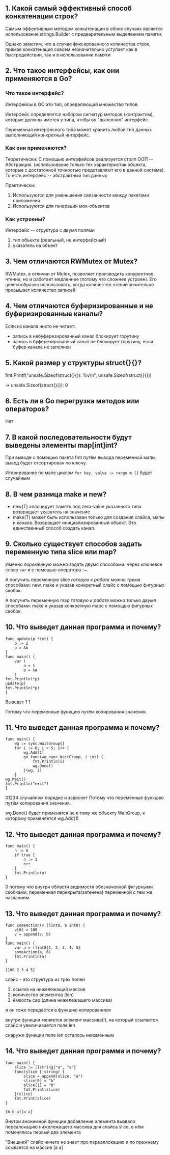 ## 1. Какой самый эффективный способ конкатенации строк?

Самым эффективным методом конкатенации в обоих случаях является использование strings.Builder с предварительным выделением памяти.

Однако заметим, что в случае фиксированного количества строк, прямая конкатенация совсем незначительно уступает как в быстродействии, так и в использовании памяти

## 2. Что такое интерфейсы, как они применяются в Go?

### Что такое интерфейс?

Интерфейсы в GO это тип, определяющий множество типов.

Интерфейс определяется набором сигнатур методов (контрактом), которые должны имется у типа, чтобы он "выполнил" интерфейс

Переменная интерфесного типа может хранить любой тип данных выполняющий конкретный интерфейс.

### Как они применяются?

Теоретически:
С помощью интерфейсов реализуется столп ООП -- Абстракция. (использование только тех характеристик объекта, которые с достаточной точностью представляют его в данной системе). То есть интерфейс -- абстрактный тип данных

Практически:
1) Используются для уменьшения связанности между пакетами приложения
2) Используются для генерации мок-объектов

### Как устроены?

Интерфейс -- структура с двумя полями
1) тип объекта (реальный, не интерфейсный)
2) указатель на объект


## 3. Чем отличаются RWMutex от Mutex?

RWMutex, в отличии от Mutex, позволяет производить конурентное чтение, но и работает медленнее (потому что сложнее устроен).
Его целесообразно использовать, когда количество чтений знчительно превышает  количество записей

## 4. Чем отличаются буферизированные и не буферизированные каналы?

Если из канала никто не читает:
* запись в небуферезированный канал блокирует горутину
* запись в буферезированный канал не блокирует горутину, если буфер канала не заполнен

## 5. Какой размер у структуры struct{}{}?

fmt.Printf("unsafe.Sizeof(struct{}{}): %v\n", unsafe.Sizeof(struct{}{}))

-> unsafe.Sizeof(struct{}{}): 0

## 6. Есть ли в Go перегрузка методов или операторов?

Нет

## 7. В какой последовательности будут выведены элементы map[int]int?

При выводе с помощью пакета fmt путём вывода переменной мапы, вывод будет отсортирован по ключу.

Итерирование по мапе циклом `for key, value := range m {}` будет случайным

## 8. В чем разница make и new?

* new(Т) аллоцирует память под zero-value указанного типа возвращает указатель на значение
* make(Т) может быть использован только для создания слайса, мапы и канала. Возвращает инициализированный объект. Это единственный способ создать канал.

## 9. Сколько существует способов задать переменную типа slice или map?

Именно _переменную_ можно задать двумя способами: через ключевое слово `var` и с помощью оператора `:=`.

А получить переменную slice _готовую к работе_ можно *тремя* способами: new, make и указав конкретный слайс с помощью фигурных скобок.

А получить переменную map _готовую к работе_ можно  только *двумя* способами: make и указав конкретную mapс с помощью фигурных скобок. 

## 10. Что выведет данная программа и почему?
```
func update(p *int) {
    b := 2
    p = &b
}
func main() {
    var (
        a = 1
        p = &a
    )   
fmt.Println(*p)
update(p)
fmt.Println(*p)
}
```
Выведет 1 1

Потому что переменные функцию путём копирования значения.

## 11. Что выведет данная программа и почему?
```
func main() {
    wg := sync.WaitGroup{}
    for i := 0; i < 5; i++ {
        wg.Add(1)
        go func(wg sync.WaitGroup, i int) {
            fmt.Println(i)
            wg.Done()
        }(wg, i)
    }
wg.Wait()
fmt.Println("exit")
}
```
01234 случайном порядке и зависнет
Потому что переменные функцию путём копирования значения.

wg.Done() будет применятся не к тому же объекту WaitGroup, к которому применяется wg.Add(1)


## 12. Что выведет данная программа и почему?
```
func main() {
    n := 0
    if true {
        n := 1
        n++
    }
    fmt.Println(n)
}
```
0 потому что внутри области видимости обозначенной фигурными скобками, переменная перекрыта(затенена) переменной с тем же названием.

## 13. Что выведет данная программа и почему?
```
func someAction(v []int8, b int8) {
    v[0] = 100
    v = append(v, b)
}
func main() {
    var a = []int8{1, 2, 3, 4, 5}
    someAction(a, 6)
    fmt.Println(a)
}
```
```
[100 2 3 4 5]
```
слайс - это структура из трёх полей
1) ссылка на нижележащий массив
2) количество элементов (len)
3) ёмкость cap (длина нижележащего массива)

и он тоже передаётся в функцию копированием

внутри функции меняется элемент массива(!), на который ссылается слайс
и увеличивается поле len

снаружи функции поле len осталось неизменным

## 14. Что выведет данная программа и почему?
```
func main() {
    slice := []string{"a", "a"}
    func(slice []string) {
        slice = append(slice, "a")
        slice[0] = "b"
        slice[1] = "b"
        fmt.Print(slice)
    }(slice)
    fmt.Print(slice)
}
```

```
[b b a][a a]
```

Внутри анонимной функции добавление элемента вызвало переалокацию нижележащего массива для слайса slice, в нём поменялись первый два элемента

"Внешний" слайс ничего не знает про переаллокацию и по прежнему ссылается на массив [a a]